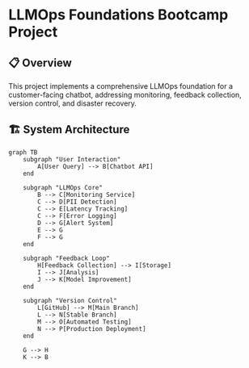 # LLMOps Foundations Bootcamp Project

## 📋 Overview

This project implements a comprehensive LLMOps foundation for a customer-facing chatbot, addressing monitoring, feedback collection, version control, and disaster recovery.

## 🏗️ System Architecture

```mermaid
graph TB
    subgraph "User Interaction"
        A[User Query] --> B[Chatbot API]
    end

    subgraph "LLMOps Core"
        B --> C[Monitoring Service]
        C --> D[PII Detection]
        C --> E[Latency Tracking]
        C --> F[Error Logging]
        D --> G[Alert System]
        E --> G
        F --> G
    end

    subgraph "Feedback Loop"
        H[Feedback Collection] --> I[Storage]
        I --> J[Analysis]
        J --> K[Model Improvement]
    end

    subgraph "Version Control"
        L[GitHub] --> M[Main Branch]
        L --> N[Stable Branch]
        M --> O[Automated Testing]
        N --> P[Production Deployment]
    end

    G --> H
    K --> B
```
